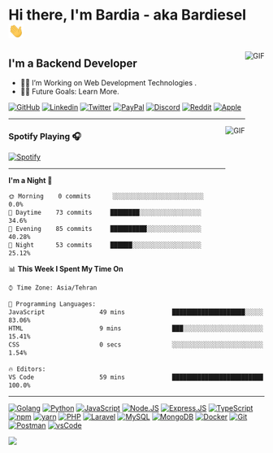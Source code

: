 # Hi there, I'm Bardia - aka Bardiesel <img width="30px" src="https://github.com/SatYu26/SatYu26/raw/master/Assets/Hi.gif" />

<img align="right" alt="GIF" height="160px" src="https://media.giphy.com/media/du3J3cXyzhj75IOgvA/giphy.gif" />

## I'm a Backend Developer

- 👨‍💻 I’m Working on Web Development Technologies .
- 💪🏼 Future Goals: Learn More.


[![GitHub](https://img.shields.io/badge/GitHub-100000?style=for-the-badge&logo=github&logoColor=white)](https://github.com/bardiesel)
[![Linkedin](https://img.shields.io/badge/LinkedIn-0077B5?style=for-the-badge&logo=linkedin&logoColor=white)](https://www.linkedin.com/in/bardiesel/)
[![Twitter](https://img.shields.io/badge/Twitter-1DA1F2?style=for-the-badge&logo=twitter&logoColor=white)](https://twitter.com/realbardiesel)
[![PayPal](https://img.shields.io/badge/PayPal-00457C?style=for-the-badge&logo=paypal&logoColor=white)](https://paypal.me/Bardiesel)
[![Discord](https://img.shields.io/badge/Discord-7289DA?style=for-the-badge&logo=discord&logoColor=white)](https://discord.gg/pED7Yw9SAj)
[![Reddit](https://img.shields.io/badge/Reddit-FF4500?style=for-the-badge&logo=reddit&logoColor=white)](https://www.reddit.com/user/Bardiesel)
[![Apple](https://img.shields.io/badge/Apple-MacBook_Pro_2019-999999?style=for-the-badge&logo=apple&logoColor=white)]()


---

<img align="right" alt="GIF" height="170px" src="https://media.giphy.com/media/J5B1Y8QZnzXXbLQIBu/giphy.gif" />

### Spotify Playing 🎧

[![Spotify](https://novatorem-kyzbk7wxl-bardiesel.vercel.app/api/spotify)](https://open.spotify.com/user/31doy22mvycwt43tx6ajtqe7tdtu)

---

<!--START_SECTION:waka-->
**I'm a Night 🦉** 

```text
🌞 Morning    0 commits      ░░░░░░░░░░░░░░░░░░░░░░░░░   0.0% 
🌆 Daytime    73 commits     ████████░░░░░░░░░░░░░░░░░   34.6% 
🌃 Evening    85 commits     ██████████░░░░░░░░░░░░░░░   40.28% 
🌙 Night      53 commits     ██████░░░░░░░░░░░░░░░░░░░   25.12%

```


📊 **This Week I Spent My Time On** 

```text
⌚︎ Time Zone: Asia/Tehran

💬 Programming Languages: 
JavaScript               49 mins             ████████████████████░░░░░   83.06% 
HTML                     9 mins              ███░░░░░░░░░░░░░░░░░░░░░░   15.41% 
CSS                      0 secs              ░░░░░░░░░░░░░░░░░░░░░░░░░   1.54%

🔥 Editors: 
VS Code                  59 mins             █████████████████████████   100.0%

```


<!--END_SECTION:waka-->


---
[![Golang](https://img.shields.io/badge/Go-00ADD8?style=for-the-badge&logo=go&logoColor=white)]()
[![Python](https://img.shields.io/badge/Python-3776AB?style=for-the-badge&logo=python&logoColor=white)]()
[![JavaScript](https://img.shields.io/badge/JavaScript-F7DF1E?style=for-the-badge&logo=javascript&logoColor=black)]()
[![Node.JS](https://img.shields.io/badge/Node.js-43853D?style=for-the-badge&logo=node.js&logoColor=white)]()
[![Express.JS](https://img.shields.io/badge/Express.js-000000?style=for-the-badge&logo=express&logoColor=white)]()
[![TypeScript](https://img.shields.io/badge/TypeScript-007ACC?style=for-the-badge&logo=typescript&logoColor=white)]()
[![npm](https://img.shields.io/badge/npm-CB3837?style=for-the-badge&logo=npm&logoColor=white)]()
[![yarn](https://img.shields.io/badge/Yarn-2C8EBB?style=for-the-badge&logo=yarn&logoColor=white)]()
[![PHP](https://img.shields.io/badge/PHP-777BB4?style=for-the-badge&logo=php&logoColor=white)]()
[![Laravel](https://img.shields.io/badge/Laravel-FF2D20?style=for-the-badge&logo=laravel&logoColor=white)]()
[![MySQL](https://img.shields.io/badge/MySQL-00000F?style=for-the-badge&logo=mysql&logoColor=white)]()
[![MongoDB](https://img.shields.io/badge/MongoDB-4EA94B?style=for-the-badge&logo=mongodb&logoColor=white)]()
[![Docker](https://img.shields.io/badge/Docker-2CA5E0?style=for-the-badge&logo=docker&logoColor=white)]()
[![Git](https://img.shields.io/badge/Git-F05032?style=for-the-badge&logo=git&logoColor=white)]()
[![Postman](https://img.shields.io/badge/Postman-FF6C37?style=for-the-badge&logo=Postman&logoColor=white)]()
[![vsCode](https://img.shields.io/badge/Visual_Studio_Code-0078D4?style=for-the-badge&logo=visual%20studio%20code&logoColor=white)]()

<img src="https://imgur.com/rilHVxA.png"/>
